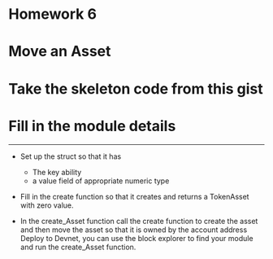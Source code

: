 # Homework 6

# Move an Asset
# Take the skeleton code from this gist
# Fill in the module details

---

- Set up the struct so that it has
    - The key ability
    - a value field of appropriate numeric type

- Fill in the create function so that it creates and returns a TokenAsset with zero value.

- In the create_Asset function call the create function to create the asset and then move the asset so that it is owned by the account address
Deploy to Devnet, you can use the block explorer to find your module and run the create_Asset function.